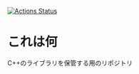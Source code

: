  [![Actions Status](https://github.com/qitoy/cpp-library/workflows/verify/badge.svg)](https://github.com/qitoy/cpp-library/actions)

# これは何

C++のライブラリを保管する用のリポジトリ
